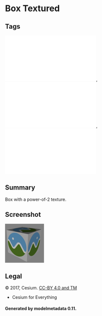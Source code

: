 # Box Textured

## Tags

![sharable](../../README-sharable.md), ![no-year](../../README-no-year.md), ![issues](../../README-issues.md)

## Summary

Box with a power-of-2 texture.

## Screenshot

![screenshot](screenshot/screenshot.png)

## Legal

&copy; 2017, Cesium. [CC-BY 4.0 and TM]()

 - Cesium for Everything

#### Generated by modelmetadata 0.11.
